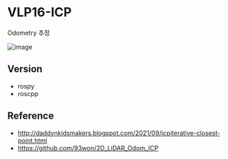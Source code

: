 # VLP16-ICP
Odometry 추정

![image](https://user-images.githubusercontent.com/86957779/229492425-9055fcee-f408-4cde-919e-2277f19c11e0.png)

## Version
* rospy
* roscpp

## Reference
* http://daddynkidsmakers.blogspot.com/2021/09/icpiterative-closest-point.html
* https://github.com/93won/2D_LiDAR_Odom_ICP
